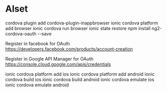 # Alset
cordova plugin add cordova-plugin-inappbrowser
ionic cordova platform add browser
ionic cordova run browser
ionic state restore
npm install ng2-cordova-oauth --save

Register in facebook for OAuth
https://developers.facebook.com/products/account-creation

Register in Google API Manager for OAuth
https://console.cloud.google.com/apis/credentials

ionic cordova platform add ios
ionic cordova platform add android
ionic cordova build ios
ionic cordova build android
ionic cordova emulate ios
ionic cordova emulate android

